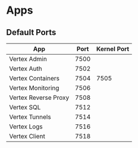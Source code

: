 # Apps

## Default Ports

| App                   | Port | Kernel Port |
|-----------------------|------|-------------|
| Vertex Admin          | 7500 |             |
| Vertex Auth           | 7502 |             |
| Vertex Containers     | 7504 | 7505        |
| Vertex Monitoring     | 7506 |             |
| Vertex Reverse Proxy  | 7508 |             |
| Vertex SQL            | 7512 |             |
| Vertex Tunnels        | 7514 |             |
| Vertex Logs           | 7516 |             |
| Vertex Client         | 7518 |             |
